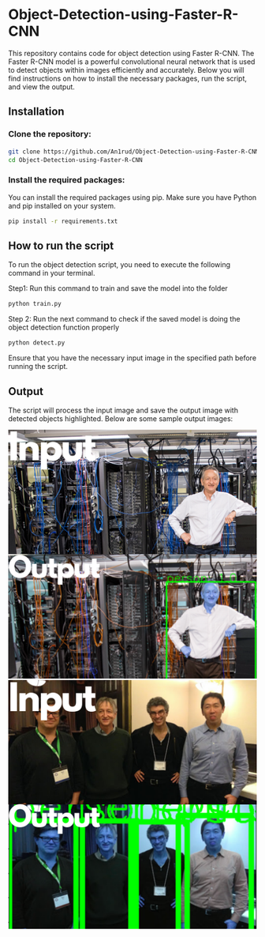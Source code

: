# Object-Detection-using-Faster-R-CNN

This repository contains code for object detection using Faster R-CNN. The Faster R-CNN model is a powerful convolutional neural network that is used to detect objects within images efficiently and accurately. Below you will find instructions on how to install the necessary packages, run the script, and view the output.

## Installation

### Clone the repository:
```bash
git clone https://github.com/An1rud/Object-Detection-using-Faster-R-CNN.git
cd Object-Detection-using-Faster-R-CNN
```

### Install the required packages:
You can install the required packages using pip. Make sure you have Python and pip installed on your system.

```bash
pip install -r requirements.txt
```

## How to run the script

To run the object detection script, you need to execute the following command in your terminal. 

Step1: Run this command to train and save the model into the folder
```bash
python train.py 
```
Step 2: Run the next command to check if the saved model is doing the object detection function properly
```bash
python detect.py 
```
Ensure that you have the necessary input image in the specified path before running the script.

## Output

The script will process the input image and save the output image with detected objects highlighted. Below are some sample output images:

![Output Image 1](images/output1.png)
![Output Image 2](images/output2.png)


